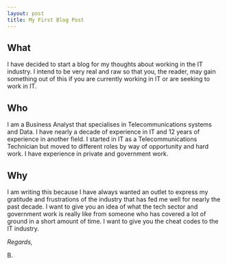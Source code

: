 ```yaml
---
layout: post
title: My First Blog Post
---
```

## What
I have decided to start a blog for my thoughts about working in the IT industry. I intend to be very real and raw so that you, the reader, may gain something out of this if you are currently working in IT or are seeking to work in IT.
## Who
I am a Business Analyst that specialises in Telecommunications systems and Data. I have nearly a decade of experience in IT and 12 years of experience in another field. I started in IT as a Telecommunications Technician but moved to different roles by way of opportunity and hard work. I have experience in private and government work. 
## Why
I am writing this because I have always wanted an outlet to express my gratitude and frustrations of the industry that has fed me well for nearly the past decade. I want to give you an idea of what the tech sector and government work is really like from someone who has covered a lot of ground in a short amount of time. I want to give you the cheat codes to the IT industry.


*Regards,*

B.